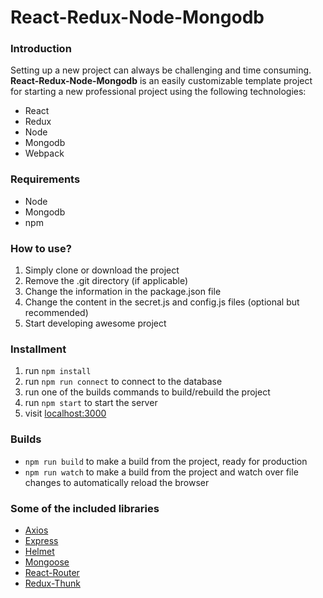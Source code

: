 # React-Redux-Node-Mongodb

### Introduction

Setting up a new project can always be challenging and time consuming. 
**React-Redux-Node-Mongodb** is an easily customizable template project for starting a new professional project using the following technologies:

 * React
 * Redux
 * Node
 * Mongodb
 * Webpack

### Requirements

* Node
* Mongodb
* npm

### How to use?

1. Simply clone or download the project 
2. Remove the .git directory (if applicable)
3. Change the information in the package.json file
4. Change the content in the secret.js and config.js files (optional but recommended)
5. Start developing awesome project 

### Installment

1. run `npm install`
2. run `npm run connect` to connect to the database
3. run one of the builds commands to build/rebuild the project
4. run `npm start` to start the server
5. visit [localhost:3000](http://localhost:3000)

### Builds

* `npm run build` to make a build from the project, ready for production
* `npm run watch` to make a build from the project and watch over file changes to automatically reload the browser

### Some of the included libraries

* [Axios](https://github.com/axios/axios)
* [Express](https://github.com/expressjs/express)
* [Helmet](https://github.com/helmetjs/helmet)
* [Mongoose](https://github.com/Automattic/mongoose)
* [React-Router](https://github.com/ReactTraining/react-router)
* [Redux-Thunk](https://github.com/gaearon/redux-thunk)

